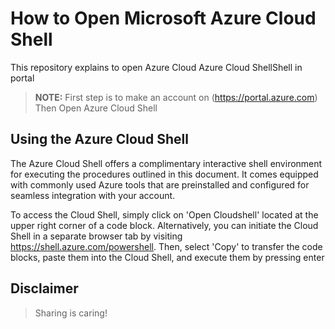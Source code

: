 # How to Open Microsoft Azure Cloud Shell

This repository explains to open Azure Cloud Azure Cloud ShellShell in portal


> **NOTE:** First step is to make an account on (https://portal.azure.com) Then Open Azure Cloud Shell 


## Using the Azure Cloud Shell

The Azure Cloud Shell offers a complimentary interactive shell environment for executing the procedures outlined in this document. It comes equipped with commonly used Azure tools that are preinstalled and configured for seamless integration with your account.

To access the Cloud Shell, simply click on 'Open Cloudshell' located at the upper right corner of a code block. Alternatively, you can initiate the Cloud Shell in a separate browser tab by visiting https://shell.azure.com/powershell. Then, select 'Copy' to transfer the code blocks, paste them into the Cloud Shell, and execute them by pressing enter

## Disclaimer

> Sharing is caring!